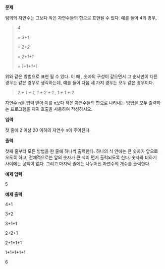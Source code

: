 **문제**

임의의 자연수는 그보다 작은 자연수들의 합으로 표현될 수 있다. 예를 들어 4의 경우,

> *4*
>
> *= 3+1*
>
> *= 2+2*
>
> *= 2+1+1*
>
> *= 1+1+1+1*

위와 같은 방법으로 표현 될 수 있다. 이 때 , 숫자의 구성이 같으면서 그 순서만이 다른 경우는 같은 경우로 생각하는데, 예를 들어 다음 세 가지 경우는 모두 같은 경우이다.

> *2 + 1 + 1, 1 + 2 + 1 , 1 + 1 + 2*

자연수 n을 입력 받아 이를 n보다 작은 자연수들의 합으로 나타내는 방법을 모두 출력하는 프로그램을 재귀 호출을 사용하여 작성하시오.

 

**입력**

첫 줄에 2 이상 20 이하의 자연수 n이 주어진다.

 

**출력**

첫째 줄부터 모든 방법을 한 줄에 하나씩 출력한다. 하나의 식 안에는 큰 숫자가 앞으로 오도록 하고, 전체적으로는 앞의 숫자가 큰 식이 먼저 출력되도록 한다. 숫자와 더하기 사이에는 공백이 없다. 그리고 마지막 줄에는 나누어진 자연수의 개수를 출력한다.

 

**예제 입력**

5

**예제 출력**

4+1 

3+2 

3+1+1 

2+2+1 

2+1+1+1 

1+1+1+1+1 

6